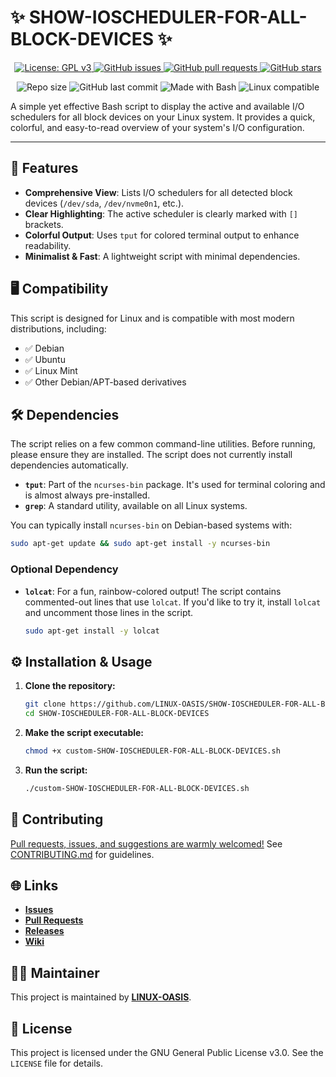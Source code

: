 # ✨ SHOW-IOSCHEDULER-FOR-ALL-BLOCK-DEVICES ✨

<p align="center">
  <a href="https://github.com/LINUX-OASIS/SHOW-IOSCHEDULER-FOR-ALL-BLOCK-DEVICES/blob/main/LICENSE">
    <img src="https://img.shields.io/badge/License-GPLv3-blue.svg" alt="License: GPL v3">
  </a>
  <a href="https://github.com/LINUX-OASIS/SHOW-IOSCHEDULER-FOR-ALL-BLOCK-DEVICES/issues">
    <img src="https://img.shields.io/github/issues/LINUX-OASIS/SHOW-IOSCHEDULER-FOR-ALL-BLOCK-DEVICES?color=brightgreen" alt="GitHub issues">
  </a>
  <a href="https://github.com/LINUX-OASIS/SHOW-IOSCHEDULER-FOR-ALL-BLOCK-DEVICES/pulls">
    <img src="https://img.shields.io/github/issues-pr/LINUX-OASIS/SHOW-IOSCHEDULER-FOR-ALL-BLOCK-DEVICES?color=informational" alt="GitHub pull requests">
  </a>
  <a href="https://github.com/LINUX-OASIS/SHOW-IOSCHEDULER-FOR-ALL-BLOCK-DEVICES/stargazers">
    <img src="https://img.shields.io/github/stars/LINUX-OASIS/SHOW-IOSCHEDULER-FOR-ALL-BLOCK-DEVICES?style=social" alt="GitHub stars">
  </a>
</p>

<p align="center">
  <img src="https://img.shields.io/github/repo-size/LINUX-OASIS/SHOW-IOSCHEDULER-FOR-ALL-BLOCK-DEVICES" alt="Repo size">
  <img src="https://img.shields.io/github/last-commit/LINUX-OASIS/SHOW-IOSCHEDULER-FOR-ALL-BLOCK-DEVICES" alt="GitHub last commit">
  <img src="https://img.shields.io/badge/Made%20with-Bash-1f425f.svg" alt="Made with Bash">
  <img src="https://img.shields.io/badge/Linux-FCC624?style=flat&logo=linux&logoColor=black" alt="Linux compatible">
</p>

A simple yet effective Bash script to display the active and available I/O schedulers for all block devices on your Linux system. It provides a quick, colorful, and easy-to-read overview of your system's I/O configuration.

---

## 🚀 Features

-   **Comprehensive View**: Lists I/O schedulers for all detected block devices (`/dev/sda`, `/dev/nvme0n1`, etc.).
-   **Clear Highlighting**: The active scheduler is clearly marked with `[]` brackets.
-   **Colorful Output**: Uses `tput` for colored terminal output to enhance readability.
-   **Minimalist & Fast**: A lightweight script with minimal dependencies.

## 🖥️ Compatibility

This script is designed for Linux and is compatible with most modern distributions, including:

-   ✅ Debian
-   ✅ Ubuntu
-   ✅ Linux Mint
-   ✅ Other Debian/APT-based derivatives

## 🛠️ Dependencies

The script relies on a few common command-line utilities. Before running, please ensure they are installed. The script does not currently install dependencies automatically.

-   **`tput`**: Part of the `ncurses-bin` package. It's used for terminal coloring and is almost always pre-installed.
-   **`grep`**: A standard utility, available on all Linux systems.

You can typically install `ncurses-bin` on Debian-based systems with:
```bash
sudo apt-get update && sudo apt-get install -y ncurses-bin
```

### Optional Dependency

-   **`lolcat`**: For a fun, rainbow-colored output! The script contains commented-out lines that use `lolcat`. If you'd like to try it, install `lolcat` and uncomment those lines in the script.
    ```bash
    sudo apt-get install -y lolcat
    ```

## ⚙️ Installation & Usage

1.  **Clone the repository:**
    ```bash
    git clone https://github.com/LINUX-OASIS/SHOW-IOSCHEDULER-FOR-ALL-BLOCK-DEVICES.git
    cd SHOW-IOSCHEDULER-FOR-ALL-BLOCK-DEVICES
    ```

2.  **Make the script executable:**
    ```bash
    chmod +x custom-SHOW-IOSCHEDULER-FOR-ALL-BLOCK-DEVICES.sh
    ```

3.  **Run the script:**
    ```bash
    ./custom-SHOW-IOSCHEDULER-FOR-ALL-BLOCK-DEVICES.sh
    ```

## 💬 Contributing

[Pull requests, issues, and suggestions are warmly welcomed!](https://github.com/LINUX-OASIS/SHOW-IOSCHEDULER-FOR-ALL-BLOCK-DEVICES/blob/main/CONTRIBUTING.md)
See [CONTRIBUTING.md](https://github.com/LINUX-OASIS/SHOW-IOSCHEDULER-FOR-ALL-BLOCK-DEVICES/blob/main/CONTRIBUTING.md) for guidelines.

## 🌐 Links

-   [**Issues**](https://github.com/LINUX-OASIS/SHOW-IOSCHEDULER-FOR-ALL-BLOCK-DEVICES/issues)
-   [**Pull Requests**](https://github.com/LINUX-OASIS/SHOW-IOSCHEDULER-FOR-ALL-BLOCK-DEVICES/pulls)
-   [**Releases**](https://github.com/LINUX-OASIS/SHOW-IOSCHEDULER-FOR-ALL-BLOCK-DEVICES/releases)
-   [**Wiki**](https://github.com/LINUX-OASIS/SHOW-IOSCHEDULER-FOR-ALL-BLOCK-DEVICES/wiki)

## 🧙‍♂️ Maintainer

This project is maintained by [**LINUX-OASIS**](https://github.com/LINUX-OASIS).

## 📄 License

This project is licensed under the GNU General Public License v3.0. See the `LICENSE` file for details.
